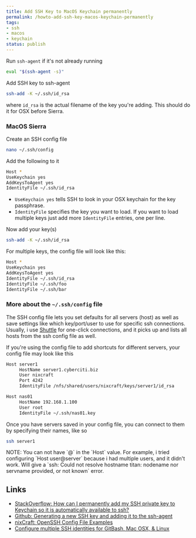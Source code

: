 ```yaml
---
title: Add SSH Key to MacOS Keychain permanently
permalink: /howto-add-ssh-key-macos-keychain-permanently
tags: 
- ssh
- macos
- keychain
status: publish
---
```



Run `ssh-agent` if it's not already running

```bash
eval "$(ssh-agent -s)"
```

Add SSH key to ssh-agent

```bash
ssh-add -K ~/.ssh/id_rsa
```

where `id_rsa` is the actual filename of the key you're adding. This should do it for OSX before Sierra.

### MacOS Sierra

Create an SSH config file

```bash
nano ~/.ssh/config
```

Add the following to it

```bash
Host *
UseKeychain yes
AddKeysToAgent yes
IdentityFile ~/.ssh/id_rsa
```

- `UseKeychain yes` tells SSH to look in your OSX keychain for the key passphrase.
- `IdentityFile` specifies the key you want to load. If you want to load multiple keys just add more `IdentityFile` entries, one per line.

Now add your key(s)

```bash
ssh-add -K ~/.ssh/id_rsa
```

For multiple keys, the config file will look like this:

```bash
Host *
UseKeychain yes
AddKeysToAgent yes
IdentityFile ~/.ssh/id_rsa
IdentityFile ~/.ssh/foo
IdentityFile ~/.ssh/bar
```

### More about the `~/.ssh/config` file

The SSH config file lets you set defaults for all servers (host) as well as save settings like which key/port/user to use for specific ssh connections. Usually, i use [Shuttle](https://fitztrev.github.io/shuttle/) for one-click connections, and it picks up and lists all hosts from the ssh config file as well.

If you're using the config file to add shortcuts for different servers, your config file may look like this

```bash
Host server1
     HostName server1.cyberciti.biz
     User nixcraft
     Port 4242
     IdentityFile /nfs/shared/users/nixcraft/keys/server1/id_rsa

Host nas01
     HostName 192.168.1.100
     User root
     IdentityFile ~/.ssh/nas01.key
```

Once you have servers saved in your config file, you can connect to them by specifying their names, like so

```bash
ssh server1
```

<div class='Post-note'>
NOTE: You can not have `@` in the `Host` value. For example, i tried configuring `Host user@server` because i had multiple users, and it didn't work. Will give a `ssh: Could not resolve hostname titan: nodename nor servname provided, or not known` error.
</div>


Links
---
- [StackOverflow: How can I permanently add my SSH private key to Keychain so it is automatically available to ssh?](http://apple.stackexchange.com/questions/48502/how-can-i-permanently-add-my-ssh-private-key-to-keychain-so-it-is-automatically)
- [Github: Generating a new SSH key and adding it to the ssh-agent](https://help.github.com/articles/generating-a-new-ssh-key-and-adding-it-to-the-ssh-agent/)
- [nixCraft: OpenSSH Config File Examples](https://www.cyberciti.biz/faq/create-ssh-config-file-on-linux-unix/)
- [Configure multiple SSH identities for GitBash, Mac OSX, & Linux](https://confluence.atlassian.com/bitbucket/configure-multiple-ssh-identities-for-gitbash-mac-osx-linux-271943168.html)

